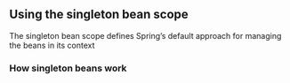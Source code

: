 ## Using the singleton bean scope

The singleton bean scope defines Spring’s default approach for managing the beans in its context

### How singleton beans work 
